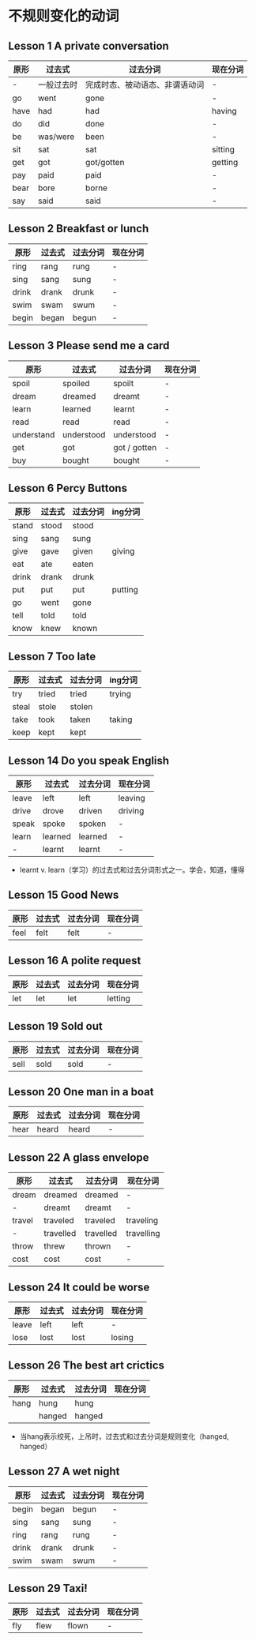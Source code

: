 # 不规则变化的动词

## Lesson 1 A private conversation

| 原形 | 过去式     | 过去分词                       | 现在分词 |
| ---- | ---------- | ------------------------------ | -------- |
| -    | 一般过去时 | 完成时态、被动语态、非谓语动词 | -        |
| go   | went       | gone                           | -        |
| have | had        | had                            | having   |
| do   | did        | done                           | -        |
| be   | was/were   | been                           | -        |
| sit  | sat        | sat                            | sitting  |
| get  | got        | got/gotten                     | getting  |
| pay  | paid       | paid                           | -        |
| bear | bore       | borne                          | -        |
| say  | said       | said                           | -        |



## Lesson 2 Breakfast or lunch

| 原形  | 过去式 | 过去分词 | 现在分词 |
| ----- | ------ | -------- | -------- |
| ring  | rang   | rung     | -        |
| sing  | sang   | sung     | -        |
| drink | drank  | drunk    | -        |
| swim  | swam   | swum     | -        |
| begin | began  | begun    | -        |



## Lesson 3 Please send me a card

| 原形  | 过去式 | 过去分词 | 现在分词 |
| ----- | ------ | -------- | -------- |
| spoil  | spoiled | spoilt | -        |
| dream | dreamed | dreamt   | -        |
| learn | learned | learnt   | -        |
| read | read | read | - |
| understand | understood | understood | - |
| get | got | got / gotten | - |
| buy | bought | bought | - |



## Lesson 6 Percy Buttons

| 原形  | 过去式 | 过去分词 | ing分词 |
| ----- | ------ | -------- | ------- |
| stand | stood  | stood    |         |
| sing  | sang   | sung     |         |
| give  | gave   | given    | giving  |
| eat   | ate    | eaten    |         |
| drink | drank  | drunk    |         |
| put   | put    | put      | putting |
| go    | went   | gone     |         |
| tell  | told   | told     |         |
| know  | knew   | known    |         |



## Lesson 7 Too late

| 原形  | 过去式 | 过去分词 | ing分词 |
| ----- | ------ | -------- | ------- |
| try   | tried  | tried    | trying  |
| steal | stole  | stolen   |         |
| take  | took   | taken    | taking  |
| keep  | kept   | kept     |         |



## Lesson 14 Do you speak English

| 原形  | 过去式  | 过去分词 | 现在分词 |
| ----- | ------- | -------- | -------- |
| leave | left    | left     | leaving  |
| drive | drove   | driven   | driving  |
| speak | spoke   | spoken   | -        |
| learn | learned | learned  | -        |
| -     | learnt  | learnt   | -        |

- learnt v. learn（学习）的过去式和过去分词形式之一。学会，知道，懂得



## Lesson 15 Good News

| 原形 | 过去式 | 过去分词 | 现在分词 |
| ---- | ------ | -------- | -------- |
| feel | felt   | felt     | -        |



## Lesson 16 A polite request

| 原形 | 过去式 | 过去分词 | 现在分词 |
| ---- | ------ | -------- | -------- |
| let  | let    | let      | letting  |

## Lesson 19 Sold out

| 原形 | 过去式 | 过去分词 | 现在分词 |
| ---- | ------ | -------- | -------- |
| sell | sold   | sold     | -        |



## Lesson 20 One man in a boat

| 原形 | 过去式 | 过去分词 | 现在分词 |
| ---- | ------ | -------- | -------- |
| hear | heard  | heard    | -        |



## Lesson 22 A glass envelope

| 原形   | 过去式    | 过去分词  | 现在分词   |
| ------ | --------- | --------- | ---------- |
| dream  | dreamed   | dreamed   | -          |
| -      | dreamt    | dreamt    | -          |
| travel | traveled  | traveled  | traveling  |
| -      | travelled | travelled | travelling |
| throw  | threw     | thrown    | -          |
| cost   | cost      | cost      | -          |



## Lesson 24 It could be worse

| 原形  | 过去式 | 过去分词 | 现在分词 |
| ----- | ------ | -------- | -------- |
| leave | left   | left     | -        |
| lose  | lost   | lost     | losing   |



## Lesson 26 The best art crictics

| 原形 | 过去式 | 过去分词 | 现在分词 |
| ---- | ------ | -------- | -------- |
| hang | hung   | hung     |          |
|      | hanged | hanged   |          |

- 当hang表示绞死，上吊时，过去式和过去分词是规则变化（hanged, hanged）



## Lesson 27 A wet night

| 原形  | 过去式 | 过去分词 | 现在分词 |
| ----- | ------ | -------- | -------- |
| begin | began  | begun    | -        |
| sing  | sang   | sung     | -        |
| ring  | rang   | rung     | -        |
| drink | drank  | drunk    | -        |
| swim  | swam   | swum     | -        |



## Lesson 29 Taxi!

| 原形 | 过去式 | 过去分词 | 现在分词 |
| ---- | ------ | -------- | -------- |
| fly  | flew   | flown    | -        |

